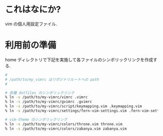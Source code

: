 # これはなにか?
vim の個人用設定ファイル.

# 利用前の準備
home ディレクトリで下記を実施して各ファイルのシンボリックリンクを作成する.

```bash
#
# /path/to/my_vimrc はリポジトリルートへの path
#

# 各種 dotfiles のシンボリックリンク
% ln -s /path/to/my-vimrc/vimrc .vimrc
% ln -s /path/to/my-vimrc/gvimrc .gvimrc
% ln -s /path/to/my-vimrc/script/keymapping.vim .keymapping.vim
% ln -s /path/to/my-vimrc/settings/fern-vim-settings.vim .fern-vim-settings.vim

# vim-theme のシンボリックリンク
% ln -s /path/to/my-vimrc/colors/throne.vim throne.vim
% ln -s /path/to/my-vimrc/colors/zabanya.vim zabanya.vim
```

